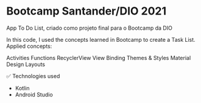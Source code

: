 # Bootcamp Santander/DIO 2021

App To Do List, criado como projeto final para o Bootcamp da DIO

In this code, I used the concepts learned in Bootcamp to create a Task List.
Applied concepts:

Activities
Functions
RecyclerView
View Binding
Themes & Styles
Material Design
Layouts

✅ Technologies used
- Kotlin
- Android Studio

